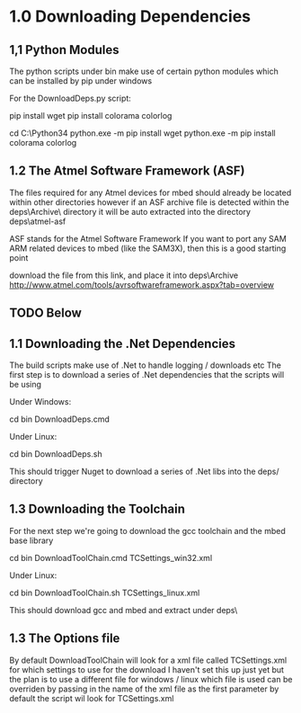 # 1.0 Downloading Dependencies

## 1,1 Python Modules

The python scripts under bin make use of certain python modules which can be installed by pip under windows

For the DownloadDeps.py script:

  pip install wget
  pip install colorama colorlog

  cd C:\Python34
  python.exe -m pip install wget
  python.exe -m pip install colorama colorlog

## 1.2 The Atmel Software Framework (ASF)

The files required for any Atmel devices for mbed should already be located within other directories
however if an ASF archive file is detected within the deps\Archive\ directory
it will be auto extracted into the directory deps\atmel-asf

ASF stands for the Atmel Software Framework
If you want to port any SAM ARM related devices to mbed (like the SAM3X), then this is a good starting point

download the file from this link, and place it into deps\Archive\
http://www.atmel.com/tools/avrsoftwareframework.aspx?tab=overview


## TODO Below








## 1.1 Downloading the .Net Dependencies

The build scripts make use of .Net to handle logging / downloads etc
The first step is to download a series of .Net dependencies that the scripts will be using

Under Windows:

  cd bin
  DownloadDeps.cmd

Under Linux:

  cd bin
  DownloadDeps.sh

This should trigger Nuget to download a series of .Net libs into the deps/ directory



## 1.3 Downloading the Toolchain

For the next step we're going to download the gcc toolchain and the mbed base library

  cd bin
  DownloadToolChain.cmd TCSettings_win32.xml

Under Linux:

  cd bin
  DownloadToolChain.sh TCSettings_linux.xml

This should download gcc and mbed and extract under deps\

## 1.3 The Options file

By default DownloadToolChain will look for a xml file called TCSettings.xml for which settings to use for the download
I haven't set this up just yet but the plan is to use a different file for windows / linux
which file is used can be overriden by passing in the name of the xml file as the first parameter
by default the script wil look for TCSettings.xml
